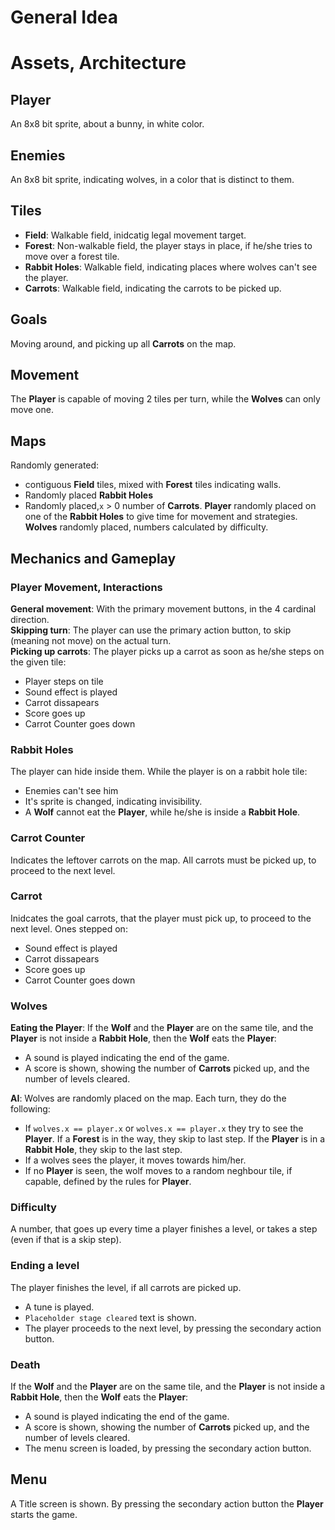 # General Idea

# Assets, Architecture  
## Player  
An 8x8 bit sprite, about a bunny, in white color.  
## Enemies  
An 8x8 bit sprite, indicating wolves, in a color that is distinct to them.
## Tiles
- __Field__: Walkable field, inidcatig legal movement target.
- __Forest__: Non-walkable field, the player stays in place, if he/she tries to move over a forest tile.
- __Rabbit Holes__: Walkable field, indicating places where wolves can't see the player.
- __Carrots__: Walkable field, indicating the carrots to be picked up.

## Goals  
Moving around, and picking up all __Carrots__ on the map.
## Movement  
The __Player__ is capable of moving 2 tiles per turn, while the __Wolves__ can only move one.
## Maps  
Randomly generated: 
- contiguous __Field__ tiles, mixed with __Forest__ tiles indicating walls. 
- Randomly placed __Rabbit Holes__ 
- Randomly placed,`x` > 0 number of __Carrots__. 
__Player__ randomly placed on one of the __Rabbit Holes__ to give time for movement and strategies.
__Wolves__ randomly placed, numbers calculated by difficulty.

## Mechanics and Gameplay
### Player Movement, Interactions  
__General movement__: With the primary movement buttons, in the 4 cardinal direction.  
__Skipping turn__: The player can use the primary action button, to skip (meaning not move) on the actual turn.  
__Picking up carrots__: The player picks up a carrot as soon as he/she steps on the given tile:
- Player steps on tile
- Sound effect is played
- Carrot dissapears
- Score goes up
- Carrot Counter goes down
### Rabbit Holes  
The player can hide inside them. While the player is on a rabbit hole tile:  
- Enemies can't see him  
- It's sprite is changed, indicating invisibility.
- A __Wolf__ cannot eat the __Player__, while he/she is inside a __Rabbit Hole__.
### Carrot Counter
Indicates the leftover carrots on the map. All carrots must be picked up, to proceed to the next level.
### Carrot
Inidcates the goal carrots, that the player must pick up, to proceed to the next level. Ones stepped on:
- Sound effect is played
- Carrot dissapears
- Score goes up
- Carrot Counter goes down
### Wolves 
__Eating the Player__: If the __Wolf__ and the __Player__ are on the same tile, and the __Player__ is not inside a __Rabbit Hole__, then the __Wolf__ eats the __Player__:
- A sound is played indicating the end of the game.
- A score is shown, showing the number of __Carrots__ picked up, and the number of levels cleared.  

__AI__: Wolves are randomly placed on the map. Each turn, they do the following:
- If `wolves.x == player.x` or `wolves.x == player.x` they try to see the __Player__. If a __Forest__ is in the way, they skip to last step. If the __Player__ is in a __Rabbit Hole__, they skip to the last step.
- If a wolves sees the player, it moves towards him/her.
- If no __Player__ is seen, the wolf moves to a random neghbour tile, if capable, defined by the rules for __Player__.
### Difficulty
A number, that goes up every time a player finishes a level, or takes a step (even if that is a skip step).
### Ending a level
The player finishes the level, if all carrots are picked up.
- A tune is played.
- `Placeholder stage cleared` text is shown.
- The player proceeds to the next level, by pressing the secondary action button.
### Death
If the __Wolf__ and the __Player__ are on the same tile, and the __Player__ is not inside a __Rabbit Hole__, then the __Wolf__ eats the __Player__:
- A sound is played indicating the end of the game.
- A score is shown, showing the number of __Carrots__ picked up, and the number of levels cleared.  
- The menu screen is loaded, by pressing the secondary action button.
## Menu
A Title screen is shown. By pressing the secondary action button the __Player__ starts the game.